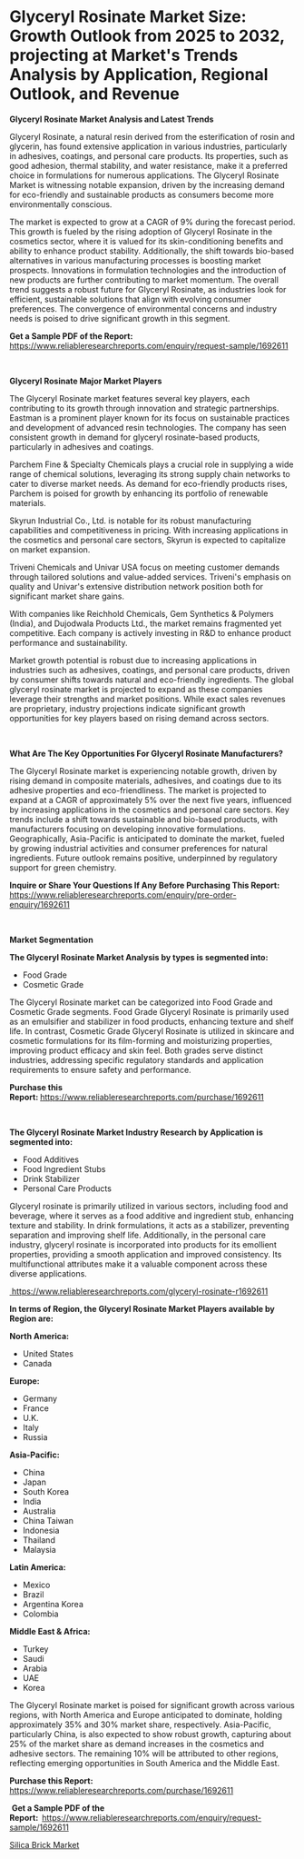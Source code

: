 <p><h1>Glyceryl Rosinate Market Size: Growth Outlook from 2025 to 2032, projecting at Market's Trends Analysis by Application, Regional Outlook, and Revenue</h1></p><p><strong>Glyceryl Rosinate Market Analysis and Latest Trends</strong></p>
<p><p>Glyceryl Rosinate, a natural resin derived from the esterification of rosin and glycerin, has found extensive application in various industries, particularly in adhesives, coatings, and personal care products. Its properties, such as good adhesion, thermal stability, and water resistance, make it a preferred choice in formulations for numerous applications. The Glyceryl Rosinate Market is witnessing notable expansion, driven by the increasing demand for eco-friendly and sustainable products as consumers become more environmentally conscious.</p><p>The market is expected to grow at a CAGR of 9% during the forecast period. This growth is fueled by the rising adoption of Glyceryl Rosinate in the cosmetics sector, where it is valued for its skin-conditioning benefits and ability to enhance product stability. Additionally, the shift towards bio-based alternatives in various manufacturing processes is boosting market prospects. Innovations in formulation technologies and the introduction of new products are further contributing to market momentum. The overall trend suggests a robust future for Glyceryl Rosinate, as industries look for efficient, sustainable solutions that align with evolving consumer preferences. The convergence of environmental concerns and industry needs is poised to drive significant growth in this segment.</p></p>
<p><strong>Get a Sample PDF of the Report:&nbsp;</strong> <a href="https://www.reliableresearchreports.com/enquiry/request-sample/1692611?utm_campaign=2290&utm_medium=2&utm_source=Github&utm_content=ia&utm_term=01042025&utm_id=glyceryl-rosinate">https://www.reliableresearchreports.com/enquiry/request-sample/1692611</a></p>
<p>&nbsp;</p>
<p><strong>Glyceryl Rosinate Major Market Players</strong></p>
<p><p>The Glyceryl Rosinate market features several key players, each contributing to its growth through innovation and strategic partnerships. Eastman is a prominent player known for its focus on sustainable practices and development of advanced resin technologies. The company has seen consistent growth in demand for glyceryl rosinate-based products, particularly in adhesives and coatings.</p><p>Parchem Fine & Specialty Chemicals plays a crucial role in supplying a wide range of chemical solutions, leveraging its strong supply chain networks to cater to diverse market needs. As demand for eco-friendly products rises, Parchem is poised for growth by enhancing its portfolio of renewable materials.</p><p>Skyrun Industrial Co., Ltd. is notable for its robust manufacturing capabilities and competitiveness in pricing. With increasing applications in the cosmetics and personal care sectors, Skyrun is expected to capitalize on market expansion.</p><p>Triveni Chemicals and Univar USA focus on meeting customer demands through tailored solutions and value-added services. Triveni's emphasis on quality and Univar's extensive distribution network position both for significant market share gains.</p><p>With companies like Reichhold Chemicals, Gem Synthetics & Polymers (India), and Dujodwala Products Ltd., the market remains fragmented yet competitive. Each company is actively investing in R&D to enhance product performance and sustainability.</p><p>Market growth potential is robust due to increasing applications in industries such as adhesives, coatings, and personal care products, driven by consumer shifts towards natural and eco-friendly ingredients. The global glyceryl rosinate market is projected to expand as these companies leverage their strengths and market positions. While exact sales revenues are proprietary, industry projections indicate significant growth opportunities for key players based on rising demand across sectors.</p></p>
<p>&nbsp;</p>
<p><strong>What Are The Key Opportunities For Glyceryl Rosinate Manufacturers?</strong></p>
<p><p>The Glyceryl Rosinate market is experiencing notable growth, driven by rising demand in composite materials, adhesives, and coatings due to its adhesive properties and eco-friendliness. The market is projected to expand at a CAGR of approximately 5% over the next five years, influenced by increasing applications in the cosmetics and personal care sectors. Key trends include a shift towards sustainable and bio-based products, with manufacturers focusing on developing innovative formulations. Geographically, Asia-Pacific is anticipated to dominate the market, fueled by growing industrial activities and consumer preferences for natural ingredients. Future outlook remains positive, underpinned by regulatory support for green chemistry.</p></p>
<p><strong>Inquire or Share Your Questions If Any Before Purchasing This Report:</strong> <a href="https://www.reliableresearchreports.com/enquiry/pre-order-enquiry/1692611?utm_campaign=2290&utm_medium=2&utm_source=Github&utm_content=ia&utm_term=01042025&utm_id=glyceryl-rosinate">https://www.reliableresearchreports.com/enquiry/pre-order-enquiry/1692611</a></p>
<p>&nbsp;</p>
<p><strong>Market Segmentation</strong></p>
<p><strong>The Glyceryl Rosinate Market Analysis by types is segmented into:</strong></p>
<p><ul><li>Food Grade</li><li>Cosmetic Grade</li></ul></p>
<p><p>The Glyceryl Rosinate market can be categorized into Food Grade and Cosmetic Grade segments. Food Grade Glyceryl Rosinate is primarily used as an emulsifier and stabilizer in food products, enhancing texture and shelf life. In contrast, Cosmetic Grade Glyceryl Rosinate is utilized in skincare and cosmetic formulations for its film-forming and moisturizing properties, improving product efficacy and skin feel. Both grades serve distinct industries, addressing specific regulatory standards and application requirements to ensure safety and performance.</p></p>
<p><strong>Purchase this Report:&nbsp;</strong><a href="https://www.reliableresearchreports.com/purchase/1692611?utm_campaign=2290&utm_medium=2&utm_source=Github&utm_content=ia&utm_term=01042025&utm_id=glyceryl-rosinate">https://www.reliableresearchreports.com/purchase/1692611</a></p>
<p>&nbsp;</p>
<p><strong>The Glyceryl Rosinate Market Industry Research by Application is segmented into:</strong></p>
<p><ul><li>Food Additives</li><li>Food Ingredient Stubs</li><li>Drink Stabilizer</li><li>Personal Care Products</li></ul></p>
<p><p>Glyceryl rosinate is primarily utilized in various sectors, including food and beverage, where it serves as a food additive and ingredient stub, enhancing texture and stability. In drink formulations, it acts as a stabilizer, preventing separation and improving shelf life. Additionally, in the personal care industry, glyceryl rosinate is incorporated into products for its emollient properties, providing a smooth application and improved consistency. Its multifunctional attributes make it a valuable component across these diverse applications.</p></p>
<p><a href="https://www.reliableresearchreports.com/glyceryl-rosinate-r1692611?utm_campaign=2290&utm_medium=2&utm_source=Github&utm_content=ia&utm_term=01042025&utm_id=glyceryl-rosinate">&nbsp;https://www.reliableresearchreports.com/glyceryl-rosinate-r1692611</a></p>
<p><strong>In terms of Region, the Glyceryl Rosinate Market Players available by Region are:</strong></p>
<p>
    <p> <strong> North America: </strong>
        <ul>
            <li>United States</li>
            <li>Canada</li>
        </ul>
        </p> 
    <p> <strong> Europe: </strong>
        <ul>
            <li>Germany</li>
            <li>France</li>
            <li>U.K.</li>
            <li>Italy</li>
            <li>Russia</li>
        </ul>
        </p> 
    <p> <strong> Asia-Pacific: </strong>
        <ul>
            <li>China</li>
            <li>Japan</li>
            <li>South Korea</li>
            <li>India</li>
            <li>Australia</li>
            <li>China Taiwan</li>
            <li>Indonesia</li>
            <li>Thailand</li>
            <li>Malaysia</li>
        </ul>
        </p> 
    <p> <strong> Latin America: </strong>
        <ul>
            <li>Mexico</li>
            <li>Brazil</li>
            <li>Argentina Korea</li>
            <li>Colombia</li>
        </ul>
        </p> 
    <p> <strong> Middle East & Africa: </strong>
        <ul>
            <li>Turkey</li>
            <li>Saudi</li>
            <li>Arabia</li>
            <li>UAE</li>
            <li>Korea</li>
        </ul>
    </p>
    </p>
<p><p>The Glyceryl Rosinate market is poised for significant growth across various regions, with North America and Europe anticipated to dominate, holding approximately 35% and 30% market share, respectively. Asia-Pacific, particularly China, is also expected to show robust growth, capturing about 25% of the market share as demand increases in the cosmetics and adhesive sectors. The remaining 10% will be attributed to other regions, reflecting emerging opportunities in South America and the Middle East.</p></p>
<p><strong>Purchase this Report: </strong><a href="https://www.reliableresearchreports.com/purchase/1692611?utm_campaign=2290&utm_medium=2&utm_source=Github&utm_content=ia&utm_term=01042025&utm_id=glyceryl-rosinate">https://www.reliableresearchreports.com/purchase/1692611</a></p>
<p>&nbsp;<strong>Get a Sample PDF of the Report:&nbsp;&nbsp;</strong><a href="https://www.reliableresearchreports.com/enquiry/request-sample/1692611?utm_campaign=2290&utm_medium=2&utm_source=Github&utm_content=ia&utm_term=01042025&utm_id=glyceryl-rosinate">https://www.reliableresearchreports.com/enquiry/request-sample/1692611</a></p>
<p><strong></strong></p>
<p><p><a href="https://github.com/klindsey95/Market-Research-Report-List-1/blob/main/silica-brick-market.md?utm_campaign=2290&utm_medium=2&utm_source=Github&utm_content=ia&utm_term=01042025&utm_id=glyceryl-rosinate">Silica Brick Market</a></p></p>